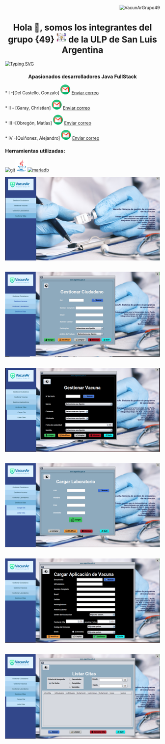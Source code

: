 
<p align="right"><img src="https://komarev.com/ghpvc/?username=matiiob&label=Profile%20views&color=0e75b6&style=flat" alt="VacunArGrupo49" /> </p>

<h1 align="center">Hola 👋, somos los integrantes del grupo {49}  <img aling="center" src="ideas.png" whidt="250" style="max-width: 100%;"/>  de la ULP de San Luis Argentina<a href="https://github.com/GonzaloDelCastello/universidadgrupo49/README.md"></h1>

<a aling="center" href="https://git.io/typing-svg"><img src="https://readme-typing-svg.herokuapp.com?font=Fira+Code&pause=1000&color=#5353f9&background=148AA600&width=435&lines=Powered+by+Grupo+{49}" alt="Typing SVG" /></a>



<h3 align="center">Apasionados desarrolladores Java FullStack</h3>
<p>* I -[Del Castello, Gonzalo] <img aling="center" src="gmail (1).png" whidt="25" style="max-width: 50%;"/> <a href="mailto:delcastello.gonzalo@sanluis.edu.ar">Enviar correo</a> </p>
<p>* II - [Garay, Christian]  <img aling="center" src="gmail (1).png" whidt="25" style="max-width: 50%;"/> <a href="mailto:christiangaray959@gmail.com">Enviar correo</a> </p>
<p>* III -[Obregón, Matías]  <img aling="center" src="gmail (1).png" whidt="25" style="max-width: 50%;"/> <a href="mailto:obregonmati@gmail.com">Enviar correo</a> </p>
<p>* IV -[Quiñonez, Alejandro] <img aling="center" src="gmail (1).png" whidt="25" style="max-width: 50%;"/> <a href="mailto:m.alejandro.q@gmail.com">Enviar correo</a> </p>
<h3 align="left">Herramientas utilizadas:</h3>

<p align="left"> 

<a href="https://git-scm.com/" target="_blank" rel="noreferrer"><img src="https://www.vectorlogo.zone/logos/git-scm/git-scm-icon.svg" alt="git" width="40" height="40"/></a><a href="https://www.java.com" target="_blank" rel="noreferrer"><img src="https://raw.githubusercontent.com/devicons/devicon/master/icons/java/java-original.svg" alt="java" width="40" height="40"/></a><a href="https://mariadb.org/" target="_blank" rel="noreferrer"><img src="https://www.vectorlogo.zone/logos/mariadb/mariadb-icon.svg" alt="mariadb" width="40" height="40"/></a>
</p>

<div aling="center">
<a href="https://github.com/matiiob/VacunArGrupo49/README.md" >
<img aling="center" src="vista_principal.png" whidt="250" style="max-width: 100%;" />
<br><br><br>
<a href="https://github.com/matiiob/VacunArGrupo49/README.md" >
<img aling="center" src="vista_ciudadano.png" whidt="250" style="max-width: 100%;" />
<br><br><br>
<a href="https://github.com/matiiob/VacunArGrupo49/README.md" >
<img aling="center" src="vista_vacuna.png" whidt="250" style="max-width: 100%;" />
<br><br><br>
<a href="https://github.com/matiiob/VacunArGrupo49/README.md" >
<img aling="center" src="vista_laboratorio.png" whidt="250" style="max-width: 100%;" />
<br><br><br>
<a href="https://github.com/matiiob/VacunArGrupo49/README.md" >
<img aling="center" src="vista_aplicacion_vacuna.png" whidt="250" style="max-width: 100%;" />
<br><br><br>
<a href="https://github.com/matiiob/VacunArGrupo49/README.md" >
<img aling="center" src="vista_listar_citas.png" whidt="250" style="max-width: 100%;" />
<br><br><br>
</div>




